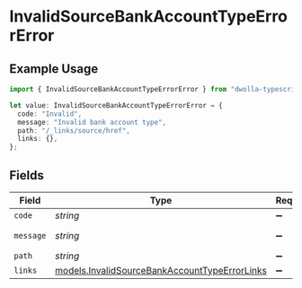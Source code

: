 # InvalidSourceBankAccountTypeErrorError

## Example Usage

```typescript
import { InvalidSourceBankAccountTypeErrorError } from "dwolla-typescript";

let value: InvalidSourceBankAccountTypeErrorError = {
  code: "Invalid",
  message: "Invalid bank account type",
  path: "/_links/source/href",
  links: {},
};
```

## Fields

| Field                                                                                                | Type                                                                                                 | Required                                                                                             | Description                                                                                          | Example                                                                                              |
| ---------------------------------------------------------------------------------------------------- | ---------------------------------------------------------------------------------------------------- | ---------------------------------------------------------------------------------------------------- | ---------------------------------------------------------------------------------------------------- | ---------------------------------------------------------------------------------------------------- |
| `code`                                                                                               | *string*                                                                                             | :heavy_minus_sign:                                                                                   | N/A                                                                                                  | Invalid                                                                                              |
| `message`                                                                                            | *string*                                                                                             | :heavy_minus_sign:                                                                                   | N/A                                                                                                  | Invalid bank account type                                                                            |
| `path`                                                                                               | *string*                                                                                             | :heavy_minus_sign:                                                                                   | N/A                                                                                                  | /_links/source/href                                                                                  |
| `links`                                                                                              | [models.InvalidSourceBankAccountTypeErrorLinks](../models/invalidsourcebankaccounttypeerrorlinks.md) | :heavy_minus_sign:                                                                                   | N/A                                                                                                  | {}                                                                                                   |